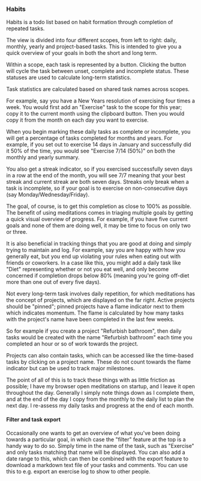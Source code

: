 ### Habits

Habits is a todo list based on habit formation through completion of repeated tasks.

The view is divided into four different scopes, from left to right: daily, monthly, yearly and
project-based tasks. This is intended to give you a quick overview of your goals in both the
short and long term.

Within a scope, each task is represented by a button. Clicking the button will cycle the task
between unset, complete and incomplete status. These statuses are used to calculate long-term
statistics.

Task statistics are calculated based on shared task names across scopes.

For example, say you have a New Years resolution of exercising four times a week. You would first
add an "Exercise" task to the scope for this year; copy it to the current month using the
clipboard button. Then you would copy it from the month on each day you want to exercise.

When you begin marking these daily tasks as complete or incomplete, you will get a percentage of
tasks completed for months and years. For example, if you set out to exercise 14 days in January
and successfully did it 50% of the time, you would see "Exercise 7/14 (50%)" on both the monthly
and yearly summary.

You also get a streak indicator, so if you exercised successfully seven days in a row at the end
of the month, you will see 7/7 meaning that your best streak and current streak are both seven
days. Streaks only break when a task is incomplete, so if your goal is to exercise on
non-consecutive days (say Monday/Wednesday/Friday).

The goal, of course, is to get this completion as close to 100% as possible. The benefit of using
meditations comes in triaging multiple goals by getting a quick visual overview of progress. For
example, if you have five current goals and none of them are doing well, it may be time to focus
on only two or three.

It is also beneficial in tracking things that you are good at doing and simply trying to maintain
and log. For example, say you are happy with how you generally eat, but you end up violating your
rules when eating out with friends or coworkers. In a case like this, you might add a daily task
like "Diet" representing whether or not you eat well, and only become concerned if completion
drops below 80% (meaning you're going off-diet more than one out of every five days).

Not every long-term task involves daily repetition, for which meditations has the concept of
projects, which are displayed on the far right. Active projects should be "pinned"; pinned
projects have a flame indicator next to them which indicates momentum. The flame is calculated by
how many tasks with the project's name have been completed in the last few weeks.

So for example if you create a project "Refurbish bathroom", then daily tasks would be created
with the name "Refurbish bathroom" each time you completed an hour or so of work towards the
project.

Projects can also contain tasks, which can be accessed like the time-based tasks by clicking on a
project name. These do not count towards the flame indicator but can be used to track major
milestones.

The point of all of this is to track these things with as little friction as possible; I have
my browser open meditations on startup, and I leave it open throughout the day. Generally I
simply note things down as I complete them, and at the end of the day I copy from the monthly to
the daily list to plan the next day. I re-assess my daily tasks and progress at the end of each month.

#### Filter and task export

Occasionally one wants to get an overview of what you've been doing towards a particular goal, in
which case the "filter" feature at the top is a handy way to do so. Simply time in the name of
the task, such as "Exercise" and only tasks matching that name will be displayed. You can also
add a date range to this, which can then be combined with the export feature to download a
markdown text file of your tasks and comments. You can use this to e.g. export an exercise log to
show to other people.
